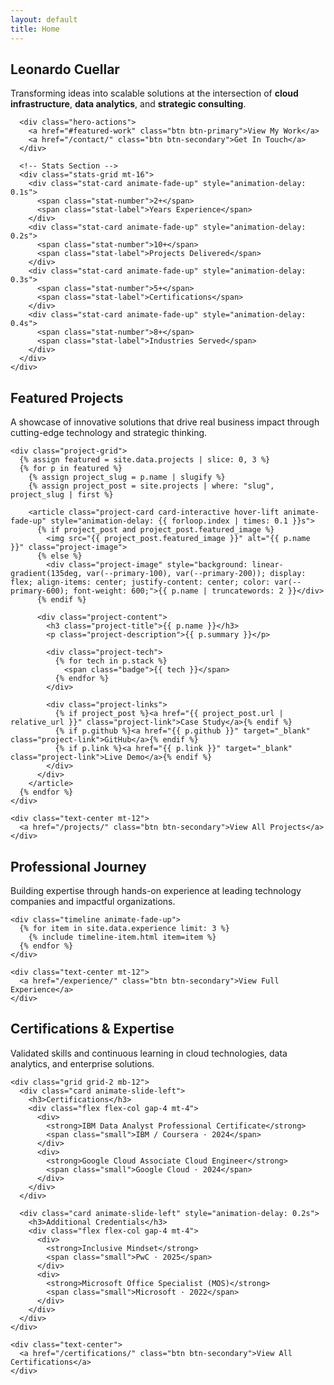```yaml
---
layout: default
title: Home
---
```


<!-- Hero Section -->
<section class="hero">
  <div class="container">
    <div class="hero-content animate-fade-up">
      <h1 class="hero-title">Leonardo Cuellar</h1>
      <p class="hero-subtitle">Transforming ideas into scalable solutions at the intersection of <strong>cloud infrastructure</strong>, <strong>data analytics</strong>, and <strong>strategic consulting</strong>.</p>
      
      <div class="hero-actions">
        <a href="#featured-work" class="btn btn-primary">View My Work</a>
        <a href="/contact/" class="btn btn-secondary">Get In Touch</a>
      </div>
      
      <!-- Stats Section -->
      <div class="stats-grid mt-16">
        <div class="stat-card animate-fade-up" style="animation-delay: 0.1s">
          <span class="stat-number">2+</span>
          <span class="stat-label">Years Experience</span>
        </div>
        <div class="stat-card animate-fade-up" style="animation-delay: 0.2s">
          <span class="stat-number">10+</span>
          <span class="stat-label">Projects Delivered</span>
        </div>
        <div class="stat-card animate-fade-up" style="animation-delay: 0.3s">
          <span class="stat-number">5+</span>
          <span class="stat-label">Certifications</span>
        </div>
        <div class="stat-card animate-fade-up" style="animation-delay: 0.4s">
          <span class="stat-number">8+</span>
          <span class="stat-label">Industries Served</span>
        </div>
      </div>
    </div>
  </div>
</section>

<div class="container">
  <div class="divider-section"></div>
  
  <!-- Featured Work Section -->
  <section id="featured-work" class="mb-20">
    <div class="section-header">
      <h2 class="section-title">Featured Projects</h2>
      <p class="section-subtitle">A showcase of innovative solutions that drive real business impact through cutting-edge technology and strategic thinking.</p>
    </div>
    
    <div class="project-grid">
      {% assign featured = site.data.projects | slice: 0, 3 %}
      {% for p in featured %}
        {% assign project_slug = p.name | slugify %}
        {% assign project_post = site.projects | where: "slug", project_slug | first %}
        
        <article class="project-card card-interactive hover-lift animate-fade-up" style="animation-delay: {{ forloop.index | times: 0.1 }}s">
          {% if project_post and project_post.featured_image %}
            <img src="{{ project_post.featured_image }}" alt="{{ p.name }}" class="project-image">
          {% else %}
            <div class="project-image" style="background: linear-gradient(135deg, var(--primary-100), var(--primary-200)); display: flex; align-items: center; justify-content: center; color: var(--primary-600); font-weight: 600;">{{ p.name | truncatewords: 2 }}</div>
          {% endif %}
          
          <div class="project-content">
            <h3 class="project-title">{{ p.name }}</h3>
            <p class="project-description">{{ p.summary }}</p>
            
            <div class="project-tech">
              {% for tech in p.stack %}
                <span class="badge">{{ tech }}</span>
              {% endfor %}
            </div>
            
            <div class="project-links">
              {% if project_post %}<a href="{{ project_post.url | relative_url }}" class="project-link">Case Study</a>{% endif %}
              {% if p.github %}<a href="{{ p.github }}" target="_blank" class="project-link">GitHub</a>{% endif %}
              {% if p.link %}<a href="{{ p.link }}" target="_blank" class="project-link">Live Demo</a>{% endif %}
            </div>
          </div>
        </article>
      {% endfor %}
    </div>
    
    <div class="text-center mt-12">
      <a href="/projects/" class="btn btn-secondary">View All Projects</a>
    </div>
  </section>
  
  <div class="divider-section"></div>
  
  <!-- Experience Highlights -->
  <section class="mb-20">
    <div class="section-header">
      <h2 class="section-title">Professional Journey</h2>
      <p class="section-subtitle">Building expertise through hands-on experience at leading technology companies and impactful organizations.</p>
    </div>
    
    <div class="timeline animate-fade-up">
      {% for item in site.data.experience limit: 3 %}
        {% include timeline-item.html item=item %}
      {% endfor %}
    </div>
    
    <div class="text-center mt-12">
      <a href="/experience/" class="btn btn-secondary">View Full Experience</a>
    </div>
  </section>
  
  <div class="divider-section"></div>
  
  <!-- Certifications & Skills -->
  <section class="mb-20">
    <div class="section-header">
      <h2 class="section-title">Certifications & Expertise</h2>
      <p class="section-subtitle">Validated skills and continuous learning in cloud technologies, data analytics, and enterprise solutions.</p>
    </div>
    
    <div class="grid grid-2 mb-12">
      <div class="card animate-slide-left">
        <h3>Certifications</h3>
        <div class="flex flex-col gap-4 mt-4">
          <div>
            <strong>IBM Data Analyst Professional Certificate</strong>
            <span class="small">IBM / Coursera · 2024</span>
          </div>
          <div>
            <strong>Google Cloud Associate Cloud Engineer</strong>
            <span class="small">Google Cloud · 2024</span>
          </div>
        </div>
      </div>
      
      <div class="card animate-slide-left" style="animation-delay: 0.2s">
        <h3>Additional Credentials</h3>
        <div class="flex flex-col gap-4 mt-4">
          <div>
            <strong>Inclusive Mindset</strong>
            <span class="small">PwC · 2025</span>
          </div>
          <div>
            <strong>Microsoft Office Specialist (MOS)</strong>
            <span class="small">Microsoft · 2022</span>
          </div>
        </div>
      </div>
    </div>
    
    <div class="text-center">
      <a href="/certifications/" class="btn btn-secondary">View All Certifications</a>
    </div>
  </section>
</div>
